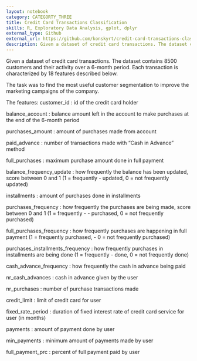 ```yaml
---
layout: notebook
category: CATEGORTY_THREE
title: Credit Card Transactions Classification
skills: R, Exploratory Data Analysis, gplot, dplyr
external_type: Github
external_url: https://github.com/konskyrt/credit-card-transactions-classification
description: Given a dataset of credit card transactions. The dataset contains 8500 customers and their activity over a 6-month period. Each transaction is characterized by 18 features described below.
---
```


Given a dataset of credit card transactions. The dataset contains 8500 customers and their activity over a 6-month period. Each transaction is characterized by 18 features described below.

The task was to find the most useful customer segmentation to improve the marketing campaigns of the company.

The features:
customer_id : id of the credit card holder

balance_account : balance amount left in the account to make purchases at the end of the 6-month period

purchases_amount : amount of purchases made from account

paid_advance : number of transactions made with “Cash in Advance” method

full_purchases : maximum purchase amount done in full payment

balance_frequency_update : how frequently the balance has been updated, score between 0 and 1 (1 = frequently - updated, 0 = not frequently updated)

installments : amount of purchases done in installments

purchases_frequency : how frequently the purchases are being made, score between 0 and 1 (1 = frequently - - purchased, 0 = not frequently purchased)

full_purchases_frequency : how frequently purchases are happening in full payment (1 = frequently purchased, - 0 = not frequently purchased)

purchases_installments_frequency : how frequently purchases in installments are being done (1 = frequently - done, 0 = not frequently done)

cash_advance_frequency : how frequently the cash in advance being paid

nr_cash_advances : cash in advance given by the user

nr_purchases : number of purchase transactions made

credit_limit : limit of credit card for user

fixed_rate_period : duration of fixed interest rate of credit card service for user (in months)

payments : amount of payment done by user

min_payments : minimum amount of payments made by user

full_payment_prc : percent of full payment paid by user
